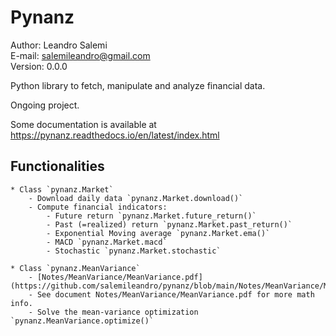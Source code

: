 # Pynanz
Author: Leandro Salemi  
E-mail: salemileandro@gmail.com  
Version: 0.0.0

Python library to fetch, manipulate and analyze financial data. 

Ongoing project.

Some documentation is available at https://pynanz.readthedocs.io/en/latest/index.html

## Functionalities

    * Class `pynanz.Market`
        - Download daily data `pynanz.Market.download()`
        - Compute financial indicators:
            - Future return `pynanz.Market.future_return()`
            - Past (=realized) return `pynanz.Market.past_return()`
            - Exponential Moving average `pynanz.Market.ema()`
            - MACD `pynanz.Market.macd`
            - Stochastic `pynanz.Market.stochastic`

    * Class `pynanz.MeanVariance`
        - [Notes/MeanVariance/MeanVariance.pdf](https://github.com/salemileandro/pynanz/blob/main/Notes/MeanVariance/MeanVariance.pdf).
        - See document Notes/MeanVariance/MeanVariance.pdf for more math info.
        - Solve the mean-variance optimization `pynanz.MeanVariance.optimize()`


